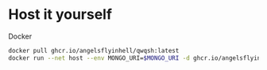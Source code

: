 # Host it yourself

Docker
```bash
docker pull ghcr.io/angelsflyinhell/qwqsh:latest
docker run --net host --env MONGO_URI=$MONGO_URI -d ghcr.io/angelsflyinhell/qwqsh:latest
```
